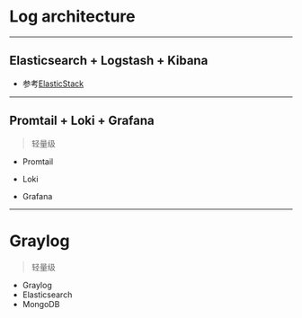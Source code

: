 # Log architecture


---
## Elasticsearch + Logstash + Kibana

- 参考[ElasticStack](../middleware/elastic/elasticstack.md)


---

## Promtail + Loki + Grafana
> 轻量级
- Promtail

- Loki
- Grafana

---

# Graylog
> 轻量级

- Graylog
- Elasticsearch
- MongoDB


